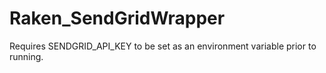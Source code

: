 # Raken_SendGridWrapper
Requires SENDGRID_API_KEY to be set as an environment variable prior to running. 
